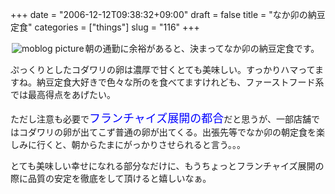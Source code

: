 +++
date = "2006-12-12T09:38:32+09:00"
draft = false
title = "なか卯の納豆定食"
categories = ["things"]
slug = "116"
+++

<a rel="lightbox" href="https://keruru.net/images/457dfa07d3c7f-img011.jpg"><img vspace="2" hspace="2" border="0" align="left" title="moblogPicture" alt="moblog picture" src="https://keruru.net/images/457dfa07d3c7f-thumb_img011.jpg" /></a>
<!-- bodytext -->

朝の通勤に余裕があると、決まってなか卯の納豆定食です。

ぷっくりとしたコダワリの卵は濃厚で甘くとても美味しい。すっかりハマってますね。納豆定食大好きで色々な所のを食べてますけれども、ファーストフード系では最高得点をあげたい。

ただし注意も必要で<font size="+1" color="blue">フランチャイズ展開の都合</font>だと思うが、一部店舗ではコダワリの卵が出てこず普通の卵が出てくる。出張先等でなか卯の朝定食を楽しみに行くと、朝からたまにがっかりさせられると言う。。。

とても美味しい幸せになれる部分なだけに、もうちょっとフランチャイズ展開の際に品質の安定を徹底をして頂けると嬉しいなぁ。

<!-- bodytext end -->
